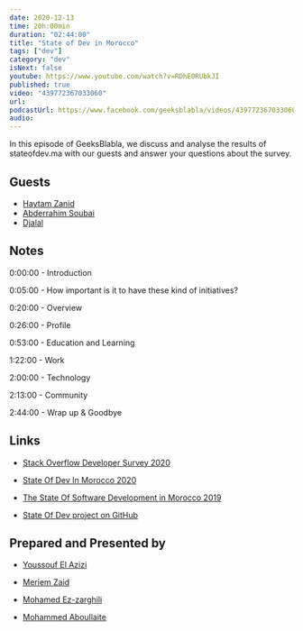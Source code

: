 ```yaml
---
date: 2020-12-13
time: 20h:00min
duration: "02:44:00"
title: "State of Dev in Morocco"
tags: ["dev"]
category: "dev"
isNext: false
youtube: https://www.youtube.com/watch?v=RDhE0RUbkJI
published: true
video: "439772367033060"
url:
podcastUrl: https://www.facebook.com/geeksblabla/videos/439772367033060
audio:
---
```


In this episode of GeeksBlabla, we discuss and analyse the results of stateofdev.ma with our guests and answer your questions about the survey.

## Guests

- [Haytam Zanid](https://www.facebook.com/hayapoz)
- [Abderrahim Soubai](https://www.facebook.com/zizwar0nline)
- [Djalal](https://twitter.com/enlamp)

## Notes

0:00:00 - Introduction

0:05:00 - How important is it to have these kind of initiatives?

0:20:00 - Overview

0:26:00 - Profile

0:53:00 - Education and Learning

1:22:00 - Work

2:00:00 - Technology

2:13:00 - Community

2:44:00 - Wrap up & Goodbye

## Links

- [Stack Overflow Developer Survey 2020](https://insights.stackoverflow.com/survey/2020)

- [State Of Dev In Morocco 2020](https://stateofdev.ma/)

- [The State Of Software Development in Morocco 2019](https://medium.com/@medyo80/the-state-of-software-development-in-morocco-survey-results-2019-1196dc5bffbe)

- [State Of Dev project on GitHub](https://github.com/DevC-Casa/stateofdev.ma)

## Prepared and Presented by

- [Youssouf El Azizi](https://elazizi.com/)

- [Meriem Zaid](https://www.facebook.com/MeriemZaid)

- [Mohamed Ez-zarghili](https://www.facebook.com/mohamed.ezzarghili)

- [Mohammed Aboullaite](https://aboullaite.me)
